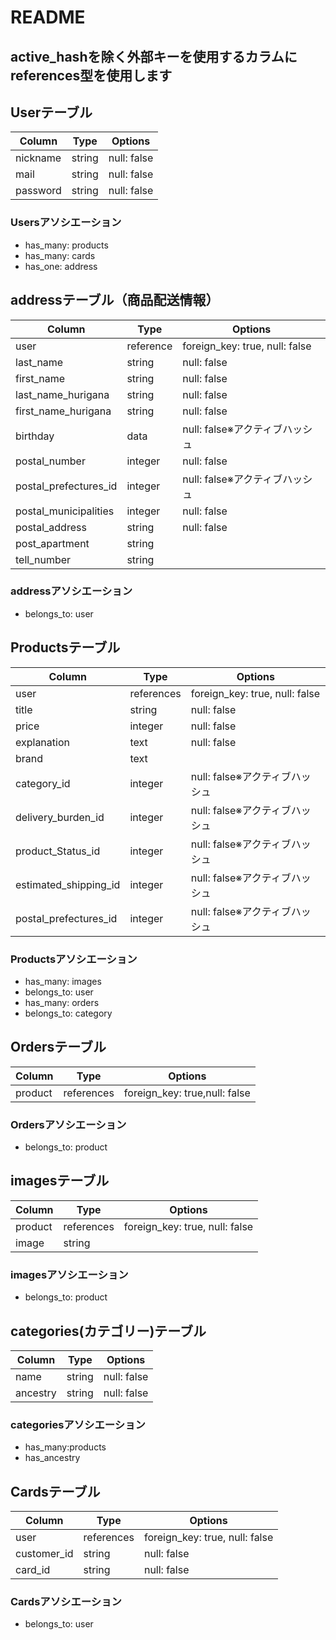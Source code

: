 # README

## active_hashを除く外部キーを使用するカラムにreferences型を使用します

## Userテーブル
|Column|Type|Options|
|-------|-----|-------|
|nickname|string|null: false|
|mail|string|null: false|
|password|string|null: false|

### Usersアソシエーション
- has_many: products
- has_many: cards
- has_one: address


## addressテーブル（商品配送情報）
|Column|Type|Options|
|-------|-----|-------|
|user|reference|foreign_key: true, null: false|
|last_name|string|null: false|
|first_name|string|null: false|
|last_name_hurigana|string|null: false|
|first_name_hurigana|string|null: false|
|birthday|data|null: false※アクティブハッシュ|
|postal_number|integer|null: false|
|postal_prefectures_id|integer|null: false※アクティブハッシュ|
|postal_municipalities|integer|null: false|
|postal_address|string|null: false|
|post_apartment|string||
|tell_number|string||

### addressアソシエーション
- belongs_to: user



## Productsテーブル
|Column|Type|Options|
|-------|-----|-------|
|user|references|foreign_key: true, null: false|
|title|string|null: false|
|price|integer|null: false|
|explanation|text|null: false|
|brand|text||
|category_id|integer|null: false※アクティブハッシュ|
|delivery_burden_id|integer|null: false※アクティブハッシュ|
|product_Status_id|integer|null: false※アクティブハッシュ|
|estimated_shipping_id|integer|null: false※アクティブハッシュ|
|postal_prefectures_id|integer|null: false※アクティブハッシュ|

### Productsアソシエーション
- has_many: images 
- belongs_to: user
- has_many: orders
- belongs_to: category


## Ordersテーブル
|Column|Type|Options|
|-------|-----|-------|
|product|references|foreign_key: true,null: false|

### Ordersアソシエーション
- belongs_to: product


## imagesテーブル
|Column|Type|Options|
|-------|-----|-------|
|product|references|foreign_key: true, null: false|
|image|string||

### imagesアソシエーション
- belongs_to: product

## categories(カテゴリー)テーブル
|Column|Type|Options|
|-------|-----|-------|
|name|string|null: false|
|ancestry|string|null: false|

### categoriesアソシエーション
- has_many:products
- has_ancestry


## Cardsテーブル
|Column|Type|Options|
|-------|-----|-------|
|user|references|foreign_key: true, null: false|
|customer_id|string|null: false|
|card_id|string|null: false|


### Cardsアソシエーション
- belongs_to: user
